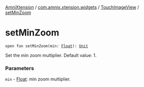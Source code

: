 [AmniXtension](../../index.md) / [com.amnix.xtension.widgets](../index.md) / [TouchImageView](index.md) / [setMinZoom](./set-min-zoom.md)

# setMinZoom

`open fun setMinZoom(min: `[`Float`](https://kotlinlang.org/api/latest/jvm/stdlib/kotlin/-float/index.html)`): `[`Unit`](https://kotlinlang.org/api/latest/jvm/stdlib/kotlin/-unit/index.html)

Set the min zoom multiplier. Default value: 1.

### Parameters

`min` - [Float](https://kotlinlang.org/api/latest/jvm/stdlib/kotlin/-float/index.html): min zoom multiplier.